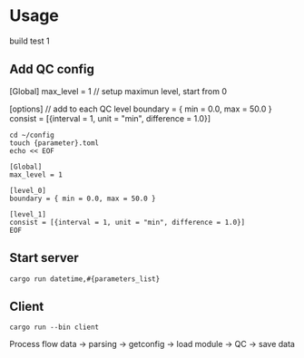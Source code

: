 # Usage
build test 1

## Add QC config
[Global]
max_level = 1   // setup maximun level, start from 0

[options]       // add to each QC level
boundary = { min = 0.0, max = 50.0 }
consist = [{interval = 1, unit = "min", difference = 1.0}]

```
cd ~/config
touch {parameter}.toml
echo << EOF

[Global]
max_level = 1

[level_0]
boundary = { min = 0.0, max = 50.0 }

[level_1]
consist = [{interval = 1, unit = "min", difference = 1.0}]
EOF
```

## Start server
```
cargo run datetime,#{parameters_list}
```

## Client 
```
cargo run --bin client
```


Process flow
data -> parsing -> getconfig -> load module -> QC -> save data
